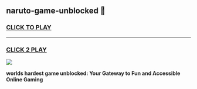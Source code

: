 
## naruto-game-unblocked 👋
<h3>
<a href="https://premium.freeplayer.one?title=naruto-game-unblocked&ref=14F">CLICK TO PLAY</a></h3>
<hr>

<h3>
<a href="https://premium.freeplayer.one?title=naruto-game-unblocked&ref=14F">CLICK 2 PLAY</a>
  
</h3>

<a href="https://premium.freeplayer.one?title=naruto-game-unblocked&ref=12F/"><img src="https://clearcache.store/games.png"></a>


**worlds hardest game unblocked: Your Gateway to Fun and Accessible Online Gaming**
